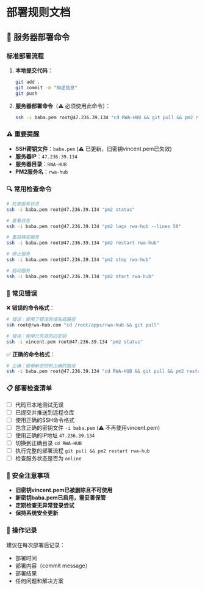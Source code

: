 # 部署规则文档

## 🚀 服务器部署命令

### 标准部署流程

1. **本地提交代码**：
   ```bash
   git add .
   git commit -m "描述信息"
   git push
   ```

2. **服务器部署命令**（⚠️ 必须使用此命令）：
   ```bash
   ssh -i baba.pem root@47.236.39.134 "cd RWA-HUB && git pull && pm2 restart rwa-hub"
   ```

### ⚠️ 重要提醒

- **SSH密钥文件**：`baba.pem` (⚠️ 已更新，旧密钥vincent.pem已失效)
- **服务器IP**：`47.236.39.134`  
- **服务器目录**：`RWA-HUB`
- **PM2服务名**：`rwa-hub`

### 🔍 常用检查命令

```bash
# 检查服务状态
ssh -i baba.pem root@47.236.39.134 "pm2 status"

# 查看日志
ssh -i baba.pem root@47.236.39.134 "pm2 logs rwa-hub --lines 50"

# 重启特定服务
ssh -i baba.pem root@47.236.39.134 "pm2 restart rwa-hub"

# 停止服务
ssh -i baba.pem root@47.236.39.134 "pm2 stop rwa-hub"

# 启动服务
ssh -i baba.pem root@47.236.39.134 "pm2 start rwa-hub"
```

### 🚫 常见错误

❌ **错误的命令格式**：
```bash
# 错误：使用了错误的域名或路径
ssh root@rwa-hub.com "cd /root/apps/rwa-hub && git pull"

# 错误：使用已失效的旧密钥
ssh -i vincent.pem root@47.236.39.134 "pm2 status"
```

✅ **正确的命令格式**：
```bash
# 正确：使用新密钥和正确的路径
ssh -i baba.pem root@47.236.39.134 "cd RWA-HUB && git pull && pm2 restart rwa-hub"
```

### 📋 部署检查清单

- [ ] 代码已本地测试无误
- [ ] 已提交并推送到远程仓库
- [ ] 使用正确的SSH命令格式
- [ ] 包含正确的密钥文件 `-i baba.pem` (⚠️ 不再使用vincent.pem)
- [ ] 使用正确的IP地址 `47.236.39.134`
- [ ] 切换到正确目录 `cd RWA-HUB`
- [ ] 执行完整的部署流程 `git pull && pm2 restart rwa-hub`
- [ ] 检查服务状态是否为 `online`

### 🔐 安全注意事项

- **旧密钥vincent.pem已被删除且不可使用**
- **新密钥baba.pem已启用，需妥善保管**
- **定期检查无异常登录尝试**
- **保持系统安全更新**

### 📝 操作记录

建议在每次部署后记录：
- 部署时间
- 部署内容（commit message）
- 部署结果
- 任何问题和解决方案 